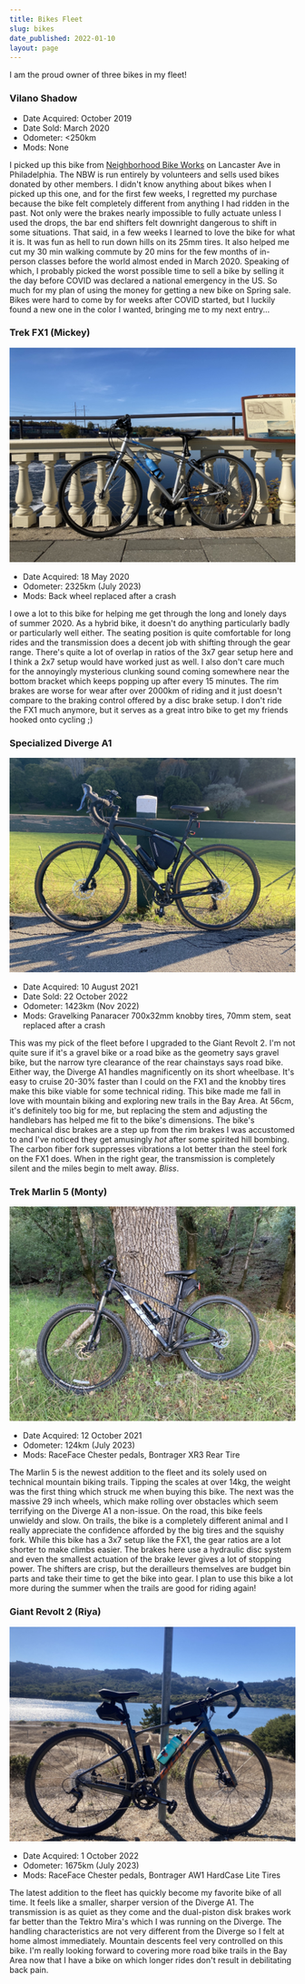 ```yaml
---
title: Bikes Fleet
slug: bikes
date_published: 2022-01-10
layout: page
---
```


I am the proud owner of three bikes in my fleet!

### Vilano Shadow

* Date Acquired: October 2019
* Date Sold: March 2020
* Odometer: <250km
* Mods: None

I picked up this bike from [Neighborhood Bike Works](https://neighborhoodbikeworks.org/) on Lancaster Ave in Philadelphia. The NBW is run entirely by volunteers and sells used bikes donated by other members. I didn\'t know anything about bikes when I picked up this one, and for the first few weeks, I regretted my purchase because the bike felt completely different from anything I had ridden in the past. Not only were the brakes nearly impossible to fully actuate unless I used the drops, the bar end shifters felt downright dangerous to shift in some situations. That said, in a few weeks I learned to love the bike for what it is. It was fun as hell to run down hills on its 25mm tires. It also helped me cut my 30 min walking commute by 20 mins for the few months of in-person classes before the world almost ended in March 2020. Speaking of which, I probably picked the worst possible time to sell a bike by selling it the day before COVID was declared a national emergency in the US. So much for my plan of using the money for getting a new bike on Spring sale. Bikes were hard to come by for weeks after COVID started, but I luckily found a new one in the color I wanted, bringing me to my next entry...

### Trek FX1 (Mickey)

![](/content/images/2022/fx1.JPG)

* Date Acquired: 18 May 2020
* Odometer: 2325km (July 2023)
* Mods: Back wheel replaced after a crash

I owe a lot to this bike for helping me get through the long and lonely days of summer 2020. As a hybrid bike, it doesn\'t do anything particularly badly or particularly well either. The seating position is quite comfortable for long rides and the transmission does a decent job with shifting through the gear range. There\'s quite a lot of overlap in ratios of the 3x7 gear setup here and I think a 2x7 setup would have worked just as well. I also don\'t care much for the annoyingly mysterious clunking sound coming somewhere near the bottom bracket which keeps popping up after every 15 minutes. The rim brakes are worse for wear after over 2000km of riding and it just doesn\'t compare to the braking control offered by a disc brake setup. I don\'t ride the FX1 much anymore, but it serves as a great intro bike to get my friends hooked onto cycling ;)

### Specialized Diverge A1

![](/content/images/2022/divergea1.JPG)

* Date Acquired: 10 August 2021
* Date Sold: 22 October 2022
* Odometer: 1423km (Nov 2022)
* Mods: Gravelking Panaracer 700x32mm knobby tires, 70mm stem, seat replaced after a crash

This was my pick of the fleet before I upgraded to the Giant Revolt 2. I\'m not quite sure if it\'s a gravel bike or a road bike as the geometry says gravel bike, but the narrow tyre clearance of the rear chainstays says road bike. Either way, the Diverge A1 handles magnificently on its short wheelbase. It\'s easy to cruise 20-30% faster than I could on the FX1 and the knobby tires make this bike viable for some technical riding. This bike made me fall in love with mountain biking and exploring new trails in the Bay Area. At 56cm, it\'s definitely too big for me, but replacing the stem and adjusting the handlebars has helped me fit to the bike\'s dimensions. The bike\'s mechanical disc brakes are a step up from the rim brakes I was accustomed to and I\'ve noticed they get amusingly *hot* after some spirited hill bombing. The carbon fiber fork suppresses vibrations a lot better than the steel fork on the FX1 does. When in the right gear, the transmission is completely silent and the miles begin to melt away. *Bliss*.

### Trek Marlin 5 (Monty)

![](/content/images/2022/marlin5.JPG)

* Date Acquired: 12 October 2021
* Odometer: 124km (July 2023)
* Mods: RaceFace Chester pedals, Bontrager XR3 Rear Tire

The Marlin 5 is the newest addition to the fleet and its solely used on technical mountain biking trails. Tipping the scales at over 14kg, the weight was the first thing which struck me when buying this bike. The next was the massive 29 inch wheels, which make rolling over obstacles which seem terrifying on the Diverge A1 a non-issue. On the road, this bike feels unwieldy and slow. On trails, the bike is a completely different animal and I really appreciate the confidence afforded by the big tires and the squishy fork. While this bike has a 3x7 setup like the FX1, the gear ratios are a lot shorter to make climbs easier. The brakes here use a hydraulic disc system and even the smallest actuation of the brake lever gives a lot of stopping power. The shifters are crisp, but the derailleurs themselves are budget bin parts and take their time to get the bike into gear. I plan to use this bike a lot more during the summer when the trails are good for riding again!

### Giant Revolt 2 (Riya)

![](/content/images/2022/revolt2.jpg)

* Date Acquired: 1 October 2022
* Odometer: 1675km (July 2023)
* Mods: RaceFace Chester pedals, Bontrager AW1 HardCase Lite Tires

The latest addition to the fleet has quickly become my favorite bike of all time. It feels like a smaller, sharper version of the Diverge A1. The transmission is as quiet as they come and the dual-piston disk brakes work far better than the Tektro Mira\'s which I was running on the Diverge. The handling characteristics are not very different from the Diverge so I felt at home almost immediately. Mountain descents feel very controlled on this bike. I\'m really looking forward to covering more road bike trails in the Bay Area now that I have a bike on which longer rides don\'t result in debilitating back pain.